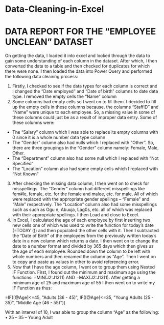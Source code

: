 # Data-Cleaning-in-Excel
# DATA REPORT FOR THE “EMPLOYEE UNCLEAN” DATASET
On getting the data, I loaded it into excel and looked through the data to gain some understanding of each column in the dataset. After which, I then converted the data to a table and then checked for duplicates for which there were none. I then loaded the data into Power Query and performed the following data cleaning process:
1.	Firstly, I checked to see if the data types for each column is correct and I changed the “Date employed” and “Date of birth” columns to date data type. I removed the empty cells the “Name” column 
2.	Some columns had empty cells so I went on to fill them. I decided to fill up the empty cells in these columns because, the columns “StaffID” and “Name” were unique to each employee. So, a missing value in some of these columns could just be as a result of improper data entry.  Some of these columns were:
- The “Salary” column which I was able to replace its empty columns with 0 since it is a whole number data type column
- The “Gender” column also had nulls which I replaced with “Other”. So, there are three groupings in the “Gender” column namely: Female, Male, Other.
- The “Department” column also had some null which I replaced with “Not Specified”
-	The “Location” column also had some empty cells which I replaced with “Not Known”
3.	After checking the missing data column, I then went on to check for misspellings. The “Gender” column had different misspellings like fem#le, female, etc. for the female and malee, etc. for male. All of which were replaced with the appropriate gender spellings – “Female” and “Male” respectively.  The “Location” column also had some misspellings such as such as Ogu n, Abuuja, Lag0s, etc. all of which was replaced with their appropriate spellings. I then Load and close to Excel.
4.	In Excel, I calculated the age of each employee by first inserting two new cells one of which was used to write the function for today’s date (=TODAY ()) and then populated the other cells with it. Then I subtracted the “Date of Birth” of the employees from the previously written today’s date in a new column which returns a date. I then went on to change the date to a number format and divided by 365 days which then gives us the age of each employee. Rounded down the column to be left with whole numbers and then renamed the column as “Age”. Then I went on to copy and paste as values in other to avoid referencing error. 
5.	Now that I have the age column, I went on to group them using Nested IF Function. First, I found out the minimum and maximum age using the functions: =MIN(J2:J1311) AND =MAX(J2:J1311). After getting a minimum age of 25 and maximum age of 55 I then went on to write my IF Function as thus: 

  =IF([@Age]<=45, "Adults (36 - 45)", IF([@Age]<=35, "Young Adults (25 - 35)", "Middle Age (46 - 55)"))

With an interval of 10, I was able to group the column “Age” as the following:
•	25 – 35 – Young Adult
